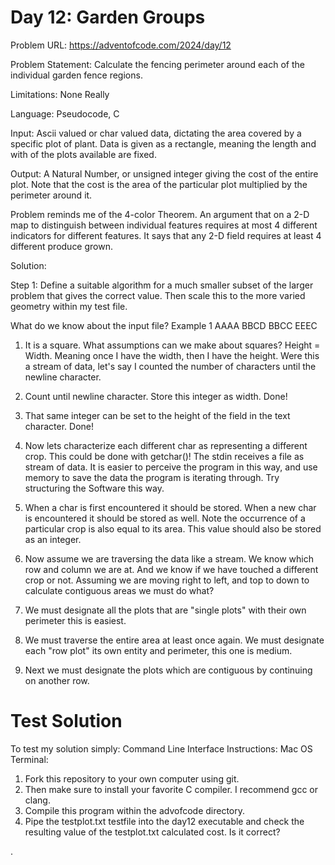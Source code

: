 # Day 12: Garden Groups
Problem URL:
https://adventofcode.com/2024/day/12

Problem Statement: Calculate the fencing perimeter around each of the individual garden fence regions.

Limitations: None Really

Language: Pseudocode, C      

Input: Ascii valued or char valued data, dictating the area covered by a specific plot of plant. Data is given as a rectangle, meaning the length and with of the plots available are fixed.

Output: A Natural Number, or unsigned integer giving the cost of the entire plot. Note that the cost is the area of the particular plot multiplied by the perimeter around it.

Problem reminds me of the 4-color Theorem. An argument that on a 2-D map to distinguish between individual features requires at most 4 different indicators for different features. It says that any 2-D field requires at least 4 different produce grown.

Solution:

Step 1:
Define a suitable algorithm for a much smaller subset of the larger problem that gives the correct value. Then scale this to the more varied geometry within my test file.

What do we know about the input file?
Example 1
AAAA
BBCD
BBCC
EEEC

1. It is a square. What assumptions can we make about squares? Height = Width. Meaning once I have the width, then I have the height. Were this a stream of data, let's say I counted the number of characters until the newline character.

2. Count until newline character. Store this integer as width.
Done!

3. That same integer can be set to the height of the field in the text character.
Done!

4. Now lets characterize each different char as representing a different crop.
This could be done with getchar()! The stdin receives a file as stream of data.
It is easier to perceive the program in this way, and use memory to save the data the program is iterating through. Try structuring the Software this way.

5. When a char is first encountered it should be stored. When a new char is encountered it should be stored as well. Note the occurrence of a particular crop is also equal to its area. This value should also be stored as an integer.

6. Now assume we are traversing the data like a stream. We know which row and column we are at. And we know if we have touched a different crop or not. Assuming we are moving right to left, and top to down to calculate contiguous areas we must do what?

7. We must designate all the plots that are "single plots" with their own perimeter this is easiest.

8. We must traverse the entire area at least once again. We must designate each "row plot" its own entity and perimeter, this one is medium.

9. Next we must designate the plots which are contiguous by continuing on another row.

# Test Solution
To test my solution simply:
Command Line Interface Instructions:
Mac OS Terminal:
1. Fork this repository to your own computer using git.
2. Then make sure to install your favorite C compiler. I recommend gcc or clang.
3. Compile this program within the advofcode directory.
4. Pipe the testplot.txt testfile into the day12 executable and check the resulting value of the testplot.txt calculated cost. Is it correct?






























.
